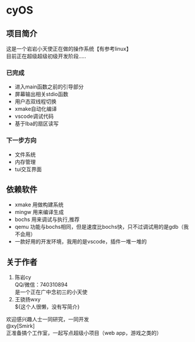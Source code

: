 # cyOS


## 项目简介

这是一个岩岩小天使正在做的操作系统【有参考linux】  
目前正在超级超级初级开发阶段.....

### 已完成

- 进入main函数之前的引导部分
- 屏幕输出相关stdio函数
- 用户态双线程切换
- xmake自动化编译
- vscode调试代码
- 基于lba的扇区读写

### 下一步方向

- 文件系统
- 内存管理
- tui交互界面



## 依赖软件

- xmake 用做构建系统
- mingw 用来编译生成
- bochs 用来调试与执行,推荐 
- qemu 功能与bochs相同，但是速度比bochs快，只不过调试用的是gdb（我不会用）
- 一款好用的开发环境，我用的是vscode，插件一堆一堆的



## 关于作者

1. 	陈岩cy  
	QQ/微信：740310894  
	是一个正在广中念初三的小天使  
2. 	王骁扬wxy  
	${这个人很懒，没有写简介}


欢迎感兴趣人士一同研究，一同开发  
@xy[Smirk]  
正准备搞个工作室，一起写点超级小项目（web app，游戏之类的）